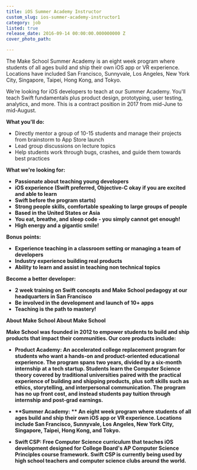 ```yaml
---
title: iOS Summer Academy Instructor
custom_slug: ios-summer-academy-instructor1
category: job
listed: true
release_date: 2016-09-14 00:00:00.000000000 Z
cover_photo_path: 

---
```

The Make School Summer Academy is an eight week program where students of all ages build and ship their own iOS app or VR experience. Locations have included San Francisco, Sunnyvale, Los Angeles, New York City, Singapore, Taipei, Hong Kong, and Tokyo.

We’re looking for iOS developers to teach at our Summer Academy. You'll teach Swift fundamentals plus product design, prototyping, user testing, analytics, and more. This is a contract position in 2017 from mid-June to mid-August. 

<b>What you'll do:</b>
- Directly mentor a group of 10-15 students and manage their projects from brainstorm to App Store launch
- Lead group discussions on lecture topics
- Help students work through bugs, crashes, and guide them towards best practices

<b>What we're looking for:
- Passionate about teaching young developers
- iOS experience (Swift preferred, Objective-C okay if you are excited and able to learn 
- Swift before the program starts)
- Strong people skills, comfortable speaking to large groups of people
- Based in the United States or Asia 
- You eat, breathe, and sleep code - you simply cannot get enough!
- High energy and a gigantic smile!

<b>Bonus points:</b>
- Experience teaching in a classroom setting or managing a team of developers
- Industry experience building real products
- Ability to learn and assist in teaching non technical topics

<b>Become a better developer: </b>
- 2 week training on Swift concepts and Make School pedagogy at our headquarters in San Francisco
- Be involved in the development and launch of 10+ apps
- Teaching is the path to mastery!

<b>About Make School</b>
About Make School

Make School was founded in 2012 to empower students to build and ship products that impact their communities. Our core products include:

-  **Product Academy:** An accelerated college replacement program for students who want a hands-on and product-oriented educational experience. The program spans two years, divided by a six-month internship at a tech startup. Students learn the Computer Science theory covered by traditional universities paired with the practical experience of building and shipping products, plus soft skills such as ethics, storytelling, and interpersonal communication. The program has no up front cost, and instead students pay tuition through internship and post-grad earnings.

-  **Summer Academy: ** An eight week program where students of all ages build and ship their own iOS app or VR experience. Locations include San Francisco, Sunnyvale, Los Angeles, New York City, Singapore, Taipei, Hong Kong, and Tokyo. 

-  **Swift CSP:** Free Computer Science curriculum that teaches iOS development designed for College Board's AP Computer Science Principles course framework. Swift CSP is currently being used by high school teachers and computer science clubs around the world.
